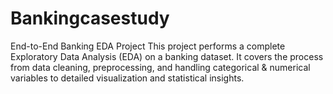 # Bankingcasestudy
End-to-End Banking EDA Project This project performs a complete Exploratory Data Analysis (EDA) on a banking dataset. It covers the process from data cleaning, preprocessing, and handling categorical &amp; numerical variables to detailed visualization and statistical insights.
